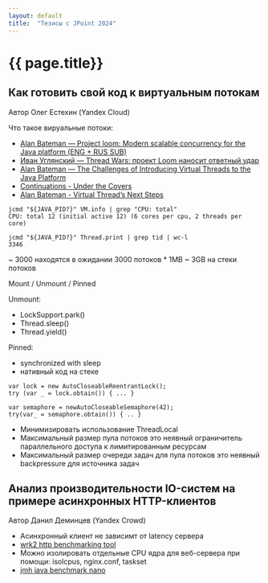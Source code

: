 ```yaml
---
layout: default
title:  "Тезисы с JPoint 2024"
---
```

# {{ page.title}}

## Как готовить свой код к виртуальным потокам 
Автор Олег Естехин (Yandex Cloud)

Что такое вируальные потоки:
- <a href="https://www.youtube.com/watch?v=7GLVROqgQJY">Alan Bateman — Project loom: Modern scalable concurrency for the Java platform (ENG + RUS SUB)</a>
- <a href="https://www.youtube.com/watch?v=kwS3OeoVCno">Иван Углянский — Thread Wars: проект Loom наносит ответный удар</a>
- <a href="https://www.youtube.com/watch?v=WsCJYQDPrrE">Alan Bateman — The Challenges of Introducing Virtual Threads to the Java Platform </a>
- <a href="https://www.youtube.com/watch?v=6nRS6UiN7X0">Continuations - Under the Covers</a>
- <a href="https://fosdem.org/2024/schedule/event/fosdem-2024-3255-virtual-thread-s-next-steps/">Alan Bateman - Virtual Thread’s Next Steps</a>

```
jcmd "${JAVA_PID?}" VM.info | grep "CPU: total"
CPU: total 12 (initial active 12) (6 cores per cpu, 2 threads per core)

jcmd "${JAVA_PID?}" Thread.print | grep tid | wc-l
3346
```

~ 3000 находятся в ожидании 
3000 потоков * 1MB ~ 3GB на стеки потоков

Mount / Unmount / Pinned

Unmount:
- LockSupport.park()
- Thread.sleep()
- Thread.yield()

Pinned:
- synchronized with sleep
- нативный код на стеке

```
var lock = new AutoCloseableReentrantLock();
try (var _ = lock.obtain()) { ... }

var semaphore = newAutoCloseableSemaphore(42);
try(var_ = semaphore.obtain()) { .. }
```
- Минимизировать использование ThreadLocal
- Максимальный размер пула потоков это неявный ограничитель параллельного доступа к лимитированным ресурсам
- Максимальный размер очереди задач для пула потоков это неявный backpressure для источника задач

## Анализ производительности IO-систем на примере асинхронных HTTP-клиентов
Автор Данил Деминцев (Yandex Crowd)

- Асинхронный клиент не зависимт от latency сервера
- [wrk2 http benchmarking tool](https://github.com/giltene/wrk2)
- Можно изолировать отдельные CPU ядра для веб-сервера при помощи: isolcpus, nginx.conf, taskset
- [jmh java benchmark nano](https://github.com/openjdk/jmh)


